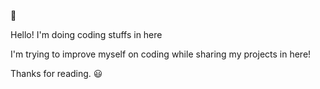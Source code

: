 :wave:

Hello! I'm doing coding stuffs in here

I'm trying to improve myself on coding while sharing my projects in here!

Thanks for reading. 😃

